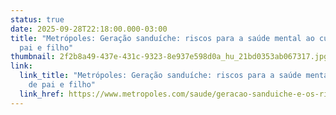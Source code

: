 ```yaml
---
status: true
date: 2025-09-28T22:18:00.000-03:00
title: "Metrópoles: Geração sanduíche: riscos para a saúde mental ao cuidar de
  pai e filho"
thumbnail: 2f2b8a49-437e-431c-9323-8e937e598d0a_hu_21bd0353ab067317.jpg
link:
  link_title: "Metrópoles: Geração sanduíche: riscos para a saúde mental ao cuidar
    de pai e filho"
  link_href: https://www.metropoles.com/saude/geracao-sanduiche-e-os-riscos-saude-mental
---
```

